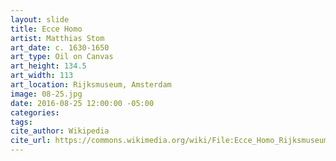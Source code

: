 ```yaml
---
layout: slide
title: Ecce Homo
artist: Matthias Stom
art_date: c. 1630-1650
art_type: Oil on Canvas
art_height: 134.5
art_width: 113
art_location: Rijksmuseum, Amsterdam
image: 08-25.jpg
date: 2016-08-25 12:00:00 -05:00
categories:
tags:
cite_author: Wikipedia
cite_url: https://commons.wikimedia.org/wiki/File:Ecce_Homo_Rijksmuseum_SK-A-4692.jpeg
---
```

